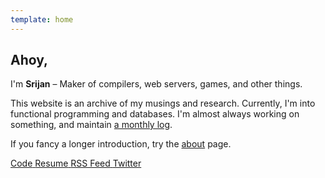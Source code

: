 ```yaml
---
template: home
---
```


## Ahoy,

I'm **Srijan** – Maker of compilers, web servers, games, and other things.

This website is an archive of my musings and research.
Currently, I'm into functional programming and databases.
I'm almost always working on something, and maintain [a monthly log](/now).

If you fancy a longer introduction, try the [about](/about) page.

<p class="buttons">
    <a class="button" href="https://github.com/srijan-paul" target="_blank">
        <i class="lni lni-github"></i>
        <span>Code</span>
    </a>
    <a
      class="button"
      href="/resume.pdf"
      target="_blank" >
        <i class="lni lni-empty-file"></i>
        <span>Resume</span>
    </a>
    <a class="button" href="/rss.xml" target="_blank">
        <i class="lni lni-rss-feed"></i>
        <span>RSS Feed</span>
    </a>
    <a class="button" href="https://twitter.com/ptrCast" target="_blank">
        <i class="lni lni-twitter"></i>
        <span>Twitter</span>
    </a>
</p>


